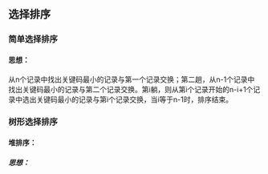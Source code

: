 ## 选择排序

### 简单选择排序

#### 思想：

从n个记录中找出关键码最小的记录与第一个记录交换；第二趟，从n-1个记录中找出关键码最小的记录与第二个记录交换。第i躺，则从第i个记录开始的n-i+1个记录中选出关键码最小的记录与第i个记录交换，当i等于n-1时，排序结束。

### 树形选择排序

#### 堆排序：

##### 思想：

